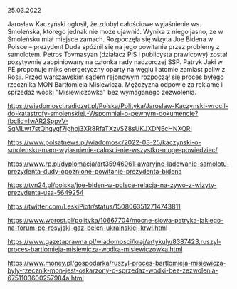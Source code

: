 25.03.2022

Jarosław Kaczyński ogłosił, że zdobył całościowe wyjaśnienie ws. Smoleńska, którego jednak nie może ujawnić. Wynika z niego jasno, że w Smoleńsku miał miejsce zamach. Rozpoczęła się wizyta Joe Bidena w Polsce – prezydent Duda spóźnił się na jego powitanie przez problemy z samolotem. Petros Tovmasyan (działacz PiS i publicysta prawicowy) został pozytywnie zaopiniowany na członka rady nadzorczej SSP. Patryk Jaki w PE proponuje miks energetyczny oparty na węglu i atomie zamiast paliw z Rosji. Przed warszawskim sądem rejonowym rozpoczął się proces byłego rzecznika MON Bartłomieja Misiewicza. Mężczyzna odpowie za reklamę i sprzedaż wódki "Misiewiczówka" bez wymaganego zezwolenia.

https://wiadomosci.radiozet.pl/Polska/Polityka/Jaroslaw-Kaczynski-wrocil-do-katastrofy-smolenskiej.-Wspomnial-o-pewnym-dokumencie?fbclid=IwAR2SppvV-SqMLwt7stQhqygf7ighoj3XR8RfaTXzvSZ8sUKJXDNEcHNXQRI

https://www.polsatnews.pl/wiadomosc/2022-03-25/kaczynski-o-smolensku-mam-wyjasnienie-calosci-nie-wszystko-moge-powiedziec/

https://www.rp.pl/dyplomacja/art35946061-awaryjne-ladowanie-samolotu-prezydenta-dudy-opoznione-powitanie-prezydenta-bidena

https://tvn24.pl/polska/joe-biden-w-polsce-relacja-na-zywo-z-wizyty-prezydenta-usa-5649254

https://twitter.com/LeskiPiotr/status/1508063512714743811

https://www.wprost.pl/polityka/10667704/mocne-slowa-patryka-jakiego-na-forum-pe-rosyjski-gaz-pelen-ukrainskiej-krwi.html

https://www.gazetaprawna.pl/wiadomosci/kraj/artykuly/8387423,ruszyl-proces-bartlomieja-misiewicza-wodka-misiewiczowka.html

https://www.money.pl/gospodarka/ruszyl-proces-bartlomieja-misiewicza-byly-rzecznik-mon-jest-oskarzony-o-sprzedaz-wodki-bez-zezwolenia-6751103600257984a.html
